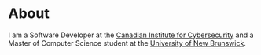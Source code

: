 About
======
I am a Software Developer at the [Canadian Institute for Cybersecurity](https://www.unb.ca/cic/) and a Master of Computer Science student at the [University of New Brunswick](https://www.unb.ca/fredericton/cs/).
